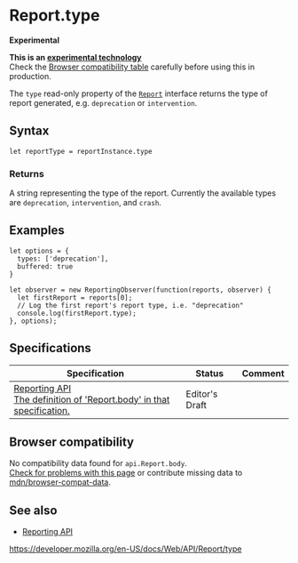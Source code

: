 Report.type
===========

**Experimental**

**This is an [experimental technology](https://developer.mozilla.org/en-US/docs/MDN/Guidelines/Conventions_definitions#experimental)**  
Check the [Browser compatibility table](#browser_compatibility) carefully before using this in production.

The `type` read-only property of the [`Report`](../report) interface returns the type of report generated, e.g. `deprecation` or `intervention`.

Syntax
------

    let reportType = reportInstance.type

### Returns

A string representing the type of the report. Currently the available types are `deprecation`, `intervention`, and `crash`.

Examples
--------

    let options = {
      types: ['deprecation'],
      buffered: true
    }

    let observer = new ReportingObserver(function(reports, observer) {
      let firstReport = reports[0];
      // Log the first report's report type, i.e. "deprecation"
      console.log(firstReport.type);
    }, options);

Specifications
--------------

<table><thead><tr class="header"><th>Specification</th><th>Status</th><th>Comment</th></tr></thead><tbody><tr class="odd"><td><a href="https://w3c.github.io/reporting/#dom-report-body">Reporting API<br />
<span class="small">The definition of 'Report.body' in that specification.</span></a></td><td><span class="spec-ed">Editor's Draft</span></td><td></td></tr></tbody></table>

Browser compatibility
---------------------

No compatibility data found for `api.Report.body`.  
[Check for problems with this page](#on-github) or contribute missing data to [mdn/browser-compat-data](https://github.com/mdn/browser-compat-data).

See also
--------

-   [Reporting API](../reporting_api)

<a href="https://developer.mozilla.org/en-US/docs/Web/API/Report/type" class="_attribution-link">https://developer.mozilla.org/en-US/docs/Web/API/Report/type</a>
